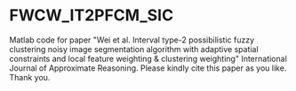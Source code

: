 # FWCW_IT2PFCM_SIC
Matlab code for paper "Wei et al. Interval type-2 possibilistic fuzzy clustering noisy image segmentation algorithm with adaptive spatial constraints and local feature weighting & clustering weighting" International Journal of Approximate Reasoning. Please kindly cite this paper as you like. Thank you.

